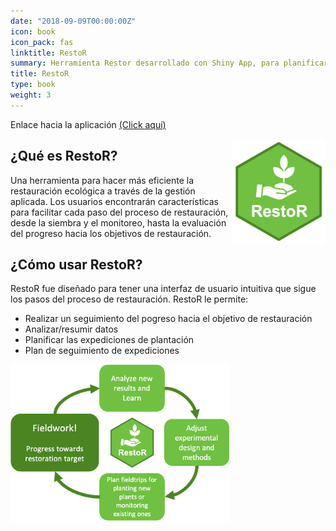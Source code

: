 ```yaml
---
date: "2018-09-09T00:00:00Z"
icon: book
icon_pack: fas
linktitle: RestoR
summary: Herramienta Restor desarrollado con Shiny App, para planificar actividades de restauración
title: RestoR
type: book
weight: 3
---
```


Enlace hacia la aplicación [(Click aquí)](https://gv2050.shinyapps.io/GV2050-restoR/)

<img src="Fig1_Restor.png" width='150' style='float:right'/>

## ¿Qué es RestoR?

Una herramienta para hacer más eficiente la restauración ecológica a través de la gestión aplicada. Los usuarios encontrarán características para facilitar cada paso del proceso de restauración, desde la siembra y el monitoreo, hasta la evaluación del progreso hacia los objetivos de restauración.
 </img>


## ¿Cómo usar RestoR?

RestoR fue diseñado para tener una interfaz de usuario intuitiva que sigue los pasos del proceso de restauración. RestoR le permite:
+ Realizar un seguimiento del pogreso hacia el objetivo de restauración
+ Analizar/resumir datos
+ Planificar las expediciones de plantación
+ Plan de seguimiento de expediciones

<img src="Fig2_Restor.png" width='350'/>
